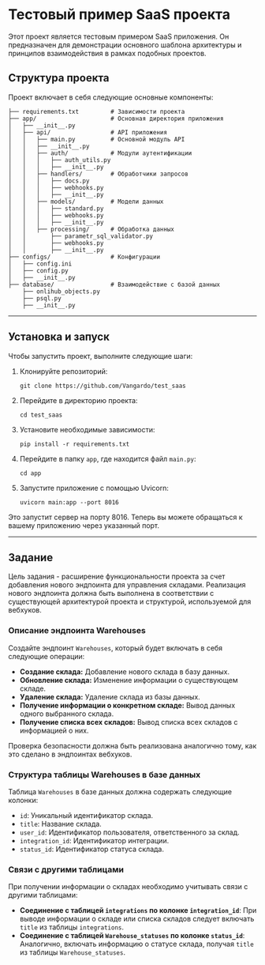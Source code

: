 # Тестовый пример SaaS проекта
Этот проект является тестовым примером SaaS приложения. 
Он предназначен для демонстрации основного шаблона архитектуры и принципов взаимодействия в рамках подобных проектов.

## Структура проекта

Проект включает в себя следующие основные компоненты:

```
├── requirements.txt         # Зависимости проекта
├── app/                     # Основная директория приложения
│   ├── __init__.py
│   ├── api/                 # API приложения
│   │   ├── main.py          # Основной модуль API
│   │   ├── __init__.py
│   │   ├── auth/            # Модули аутентификации
│   │   │   ├── auth_utils.py
│   │   │   ├── __init__.py
│   │   ├── handlers/        # Обработчики запросов
│   │   │   ├── docs.py
│   │   │   ├── webhooks.py
│   │   │   ├── __init__.py
│   │   ├── models/          # Модели данных
│   │   │   ├── standard.py
│   │   │   ├── webhooks.py
│   │   │   ├── __init__.py
│   │   ├── processing/      # Обработка данных
│   │       ├── parametr_sql_validator.py
│   │       ├── webhooks.py
│   │       ├── __init__.py
├── configs/                 # Конфигурации
│   ├── config.ini
│   ├── config.py
│   ├── __init__.py
├── database/                # Взаимодействие с базой данных
    ├── onlihub_objects.py
    ├── psql.py
    ├── __init__.py
```

---

## Установка и запуск

Чтобы запустить проект, выполните следующие шаги:

1. Клонируйте репозиторий:
   ```
   git clone https://github.com/Vangardo/test_saas
   ```

2. Перейдите в директорию проекта:
   ```
   cd test_saas
   ```

3. Установите необходимые зависимости:
   ```
   pip install -r requirements.txt
   ```

4. Перейдите в папку `app`, где находится файл `main.py`:
   ```
   cd app
   ```

5. Запустите приложение с помощью Uvicorn:
   ```
   uvicorn main:app --port 8016
   ```

Это запустит сервер на порту 8016. Теперь вы можете обращаться к вашему приложению через указанный порт.


---

## Задание

Цель задания - расширение функциональности проекта за счет добавления нового эндпоинта для управления складами. Реализация нового эндпоинта должна быть выполнена в соответствии с существующей архитектурой проекта и структурой, используемой для вебхуков.

### Описание эндпоинта Warehouses

Создайте эндпоинт `Warehouses`, который будет включать в себя следующие операции:

- **Создание склада:** Добавление нового склада в базу данных.
- **Обновление склада:** Изменение информации о существующем складе.
- **Удаление склада:** Удаление склада из базы данных.
- **Получение информации о конкретном складе:** Вывод данных одного выбранного склада.
- **Получение списка всех складов:** Вывод списка всех складов с информацией о них.

Проверка безопасности должна быть реализована аналогично тому, как это сделано в эндпоинтах вебхуков.

### Структура таблицы Warehouses в базе данных

Таблица `Warehouses` в базе данных должна содержать следующие колонки:

- `id`: Уникальный идентификатор склада.
- `title`: Название склада.
- `user_id`: Идентификатор пользователя, ответственного за склад.
- `integration_id`: Идентификатор интеграции.
- `status_id`: Идентификатор статуса склада.

### Связи с другими таблицами

При получении информации о складах необходимо учитывать связи с другими таблицами:

- **Соединение с таблицей `integrations` по колонке `integration_id`**: При выводе информации о складе или списка складов следует включать `title` из таблицы `integrations`.
- **Соединение с таблицей `Warehouse_statuses` по колонке `status_id`**: Аналогично, включать информацию о статусе склада, получая `title` из таблицы `Warehouse_statuses`.



